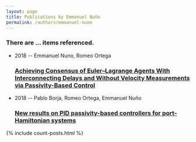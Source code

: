 ```yaml
---
layout: page
title: Publications by Emmanuel Nuño
permalink: /authors/emmanuel-nuno
---
```


<h3 id="number-posts">There are ... items referenced.</h3>
<ul class="post-list">
<li><span class='post-meta'>2018 -- Emmanuel Nuno, Romeo Ortega</span><h3><a class='post-link' href="{{ site.baseurl }}/achieving-consensus-of-euler-lagrange-agents-with-interconnecting-delays-and-without-velocity-measurements-via-passivity-based-control">Achieving Consensus of Euler–Lagrange Agents With Interconnecting Delays and Without Velocity Measurements via Passivity-Based Control</a></h3></li>
<li><span class='post-meta'>2018 -- Pablo Borja, Romeo Ortega, Emmanuel Nuño</span><h3><a class='post-link' href="{{ site.baseurl }}/new-results-on-pid-passivity-based-controllers-for-port-hamiltonian-systems">New results on PID passivity-based controllers for port-Hamiltonian systems</a></h3></li>

</ul>
{% include count-posts.html %}
